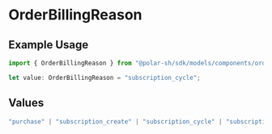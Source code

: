 # OrderBillingReason

## Example Usage

```typescript
import { OrderBillingReason } from "@polar-sh/sdk/models/components/orderbillingreason.js";

let value: OrderBillingReason = "subscription_cycle";
```

## Values

```typescript
"purchase" | "subscription_create" | "subscription_cycle" | "subscription_update"
```